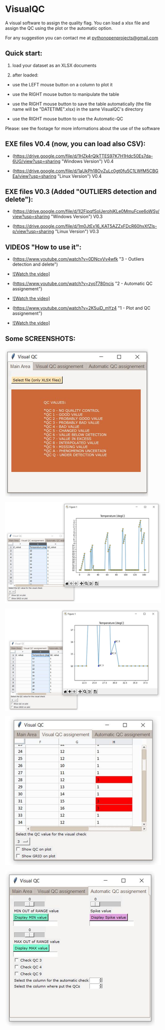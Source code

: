 # VisualQC

A visual software to assign the quality flag.
You can load a xlsx file and assign the QC using the plot or the automatic option.

For any suggestion you can contact me at pythonopenprojects@gmail.com


## Quick start:

1) load your dataset as an XLSX documents

2) after loaded: 

* use the LEFT mouse button on a column to plot it

* use the RIGHT mouse button to manipulate the table

* use the RIGHT mouse button to save the table automatically (the file name will be  "DATETIME".xlsx) in the same VisualQC's directory

* use the RIGHT mouse button to use the Automatic-QC


Please: see the footage for more informations about the use of the software


## EXE files V0.4 (now, you can load also CSV):

* (https://drive.google.com/file/d/1HZk4rQlkTTES97K7H1Hdc50Es7da-6UG/view?usp=sharing "Windows Version") V0.4

* (https://drive.google.com/file/d/1aUkPh18OvZuLc0gt0fu5C1LWfM5CBGEa/view?usp=sharing "Linux Version") V0.4


## EXE files V0.3 (Added "OUTLIERS detection and delete"):

* (https://drive.google.com/file/d/1l2FipqfSoIJerohjKLe0MmuFcxe6oWSy/view?usp=sharing "Windows Version") V0.3

* (https://drive.google.com/file/d/1m0JtEx16_KAT5AZZxFDcR60hvXfZls-p/view?usp=sharing "Linux Version") V0.3




## VIDEOS "How to use it":

* (https://www.youtube.com/watch?v=0DNcvVv4wfk "3 - Outliers detection and  delete")
* [![Watch the video]](https://youtu.be/0DNcvVv4wfk)

* (https://www.youtube.com/watch?v=zyoT780ncis "2 - Automatic QC assignement")
* [![Watch the video]](https://youtu.be/zyoT780ncis)

* (https://www.youtube.com/watch?v=2K5uiD_mYz4 "1 - Plot and QC assignement")
* [![Watch the video]](https://youtu.be/2K5uiD_mYz4)



## Some SCREENSHOTS:

![logo](https://github.com/PythonOpenProjects/VisualQC/blob/main/images/Clipboard01.jpg)

![logo](https://github.com/PythonOpenProjects/VisualQC/blob/main/images/Clipboard02.jpg)

![logo](https://github.com/PythonOpenProjects/VisualQC/blob/main/images/Clipboard03.jpg)

![logo](https://github.com/PythonOpenProjects/VisualQC/blob/main/images/Clipboard04.jpg)

![logo](https://github.com/PythonOpenProjects/VisualQC/blob/main/images/Clipboard05.jpg)




